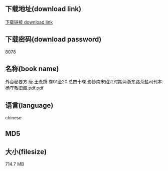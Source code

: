 ## 下载地址(download link)
[下载链接 download link](https://tutu365.netlify.app/?s=%E5%A4%96%E5%8F%B0%E7%A7%98%E8%A6%81%E6%96%B9.%E5%94%90.%E7%8E%8B%E7%84%98%E6%92%B0.%E5%8D%B701%E8%87%B320.%E6%80%BB%E5%9B%9B%E5%8D%81%E5%8D%B7.%E5%BD%B1%E9%92%9E%E5%8D%97%E5%AE%8B%E7%BB%8D%E5%85%B4%E6%97%B6%E6%9C%9F%E4%B8%A4%E6%B5%99%E4%B8%9C%E8%B7%AF%E8%8C%B6%E7%9B%90%E5%8F%B8%E5%88%8A%E6%9C%AC.%E6%9D%A8%E5%AE%88%E6%95%AC%E6%97%A7%E8%97%8F.pdf)

## 下载密码(download password)
8078

## 名称(book name)
外台秘要方.唐.王焘撰.卷01至20.总四十卷.影钞南宋绍兴时期两浙东路茶盐司刊本.杨守敬旧藏.pdf.pdf

## 语言(language)
chinese

## MD5


## 大小(filesize)
714.7 MB
